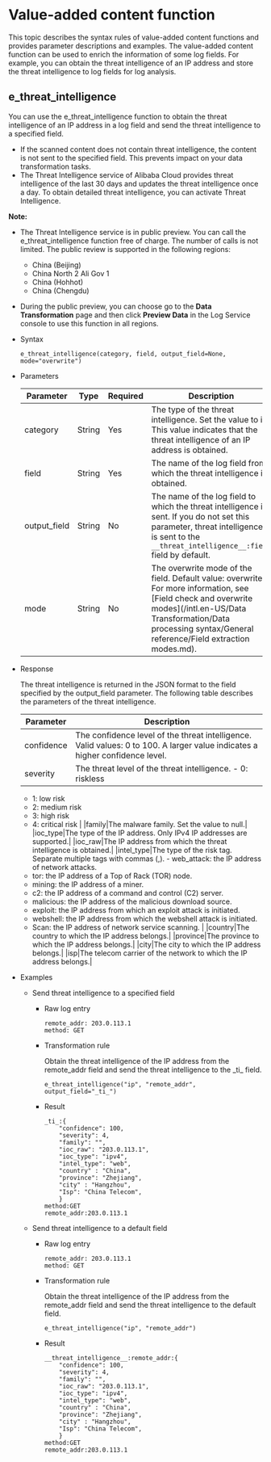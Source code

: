 # Value-added content function

This topic describes the syntax rules of value-added content functions and provides parameter descriptions and examples. The value-added content function can be used to enrich the information of some log fields. For example, you can obtain the threat intelligence of an IP address and store the threat intelligence to log fields for log analysis.

## e\_threat\_intelligence

You can use the e\_threat\_intelligence function to obtain the threat intelligence of an IP address in a log field and send the threat intelligence to a specified field.

-   If the scanned content does not contain threat intelligence, the content is not sent to the specified field. This prevents impact on your data transformation tasks.
-   The Threat Intelligence service of Alibaba Cloud provides threat intelligence of the last 30 days and updates the threat intelligence once a day. To obtain detailed threat intelligence, you can activate Threat Intelligence.

**Note:**

-   The Threat Intelligence service is in public preview. You can call the e\_threat\_intelligence function free of charge. The number of calls is not limited. The public review is supported in the following regions:
    -   China \(Beijing\)
    -   China North 2 Ali Gov 1
    -   China \(Hohhot\)
    -   China \(Chengdu\)
-   During the public preview, you can choose go to the **Data Transformation** page and then click **Preview Data** in the Log Service console to use this function in all regions.

-   Syntax

    ```
    e_threat_intelligence(category, field, output_field=None, mode="overwrite")    
    ```

-   Parameters

    |Parameter|Type|Required|Description|
    |---------|----|--------|-----------|
    |category|String|Yes|The type of the threat intelligence. Set the value to ip. This value indicates that the threat intelligence of an IP address is obtained.|
    |field|String|Yes|The name of the log field from which the threat intelligence is obtained.|
    |output\_field|String|No|The name of the log field to which the threat intelligence is sent. If you do not set this parameter, threat intelligence is sent to the `__threat_intelligence__:field` field by default.|
    |mode|String|No|The overwrite mode of the field. Default value: overwrite. For more information, see [Field check and overwrite modes](/intl.en-US/Data Transformation/Data processing syntax/General reference/Field extraction modes.md).|

-   Response

    The threat intelligence is returned in the JSON format to the field specified by the output\_field parameter. The following table describes the parameters of the threat intelligence.

    |Parameter|Description|
    |---------|-----------|
    |confidence|The confidence level of the threat intelligence. Valid values: 0 to 100. A larger value indicates a higher confidence level.|
    |severity|The threat level of the threat intelligence.    -   0: riskless
    -   1: low risk
    -   2: medium risk
    -   3: high risk
    -   4: critical risk |
    |family|The malware family. Set the value to null.|
    |ioc\_type|The type of the IP address. Only IPv4 IP addresses are supported.|
    |ioc\_raw|The IP address from which the threat intelligence is obtained.|
    |intel\_type|The type of the risk tag. Separate multiple tags with commas \(,\).    -   web\_attack: the IP address of network attacks.
    -   tor: the IP address of a Top of Rack \(TOR\) node.
    -   mining: the IP address of a miner.
    -   c2: the IP address of a command and control \(C2\) server.
    -   malicious: the IP address of the malicious download source.
    -   exploit: the IP address from which an exploit attack is initiated.
    -   webshell: the IP address from which the webshell attack is initiated.
    -   Scan: the IP address of network service scanning. |
    |country|The country to which the IP address belongs.|
    |province|The province to which the IP address belongs.|
    |city|The city to which the IP address belongs.|
    |isp|The telecom carrier of the network to which the IP address belongs.|

-   Examples
    -   Send threat intelligence to a specified field
        -   Raw log entry

            ```
            remote_addr: 203.0.113.1
            method: GET
            ```

        -   Transformation rule

            Obtain the threat intelligence of the IP address from the remote\_addr field and send the threat intelligence to the \_ti\_ field.

            ```
            e_threat_intelligence("ip", "remote_addr", output_field="_ti_")
            ```

        -   Result

            ```
            _ti_:{
                "confidence": 100,
                "severity": 4,
                "family": "",
                "ioc_raw": "203.0.113.1",
                "ioc_type": "ipv4",
                "intel_type": "web",
                "country" : "China",
                "province": "Zhejiang",
                "city" : "Hangzhou",
                "Isp": "China Telecom",
                }
            method:GET
            remote_addr:203.0.113.1
            ```

    -   Send threat intelligence to a default field
        -   Raw log entry

            ```
            remote_addr: 203.0.113.1
            method: GET
            ```

        -   Transformation rule

            Obtain the threat intelligence of the IP address from the remote\_addr field and send the threat intelligence to the default field.

            ```
            e_threat_intelligence("ip", "remote_addr")
            ```

        -   Result

            ```
            __threat_intelligence__:remote_addr:{
                "confidence": 100,
                "severity": 4,
                "family": "",
                "ioc_raw": "203.0.113.1",
                "ioc_type": "ipv4",
                "intel_type": "web",
                "country" : "China",
                "province": "Zhejiang",
                "city" : "Hangzhou",
                "Isp": "China Telecom",
                }
            method:GET
            remote_addr:203.0.113.1
            ```


